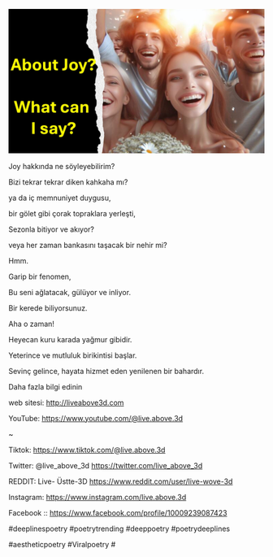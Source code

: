![Video cover image](../cover.jpeg "cover-photo")

Joy hakkında ne söyleyebilirim?

Bizi tekrar tekrar diken kahkaha mı?

ya da iç memnuniyet duygusu,

bir gölet gibi çorak topraklara yerleşti,

Sezonla bitiyor ve akıyor?

veya her zaman bankasını taşacak bir nehir mi?

Hmm.

Garip bir fenomen,

Bu seni ağlatacak, gülüyor ve inliyor.

Bir kerede biliyorsunuz.

Aha o zaman!

Heyecan kuru karada yağmur gibidir.

Yeterince ve mutluluk birikintisi başlar.

Sevinç gelince, hayata hizmet eden yenilenen bir bahardır.

Daha fazla bilgi edinin

web sitesi: http://liveabove3d.com

YouTube: https://www.youtube.com/@live.above.3d

~

Tiktok: https://www.tiktok.com/@live.above.3d

Twitter: @live_above_3d https://twitter.com/live_above_3d

REDDIT: Live- Üstte-3D https://www.reddit.com/user/live-wove-3d

Instagram: https://www.instagram.com/live.above.3d

Facebook :: https://www.facebook.com/profile/10009239087423

#deeplinespoetry #poetrytrending #deeppoetry #poetrydeeplines

#aestheticpoetry #Viralpoetry #